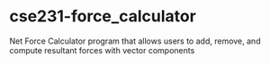 # cse231-force_calculator
Net Force Calculator program that allows users to add, remove, and compute resultant forces with vector components
